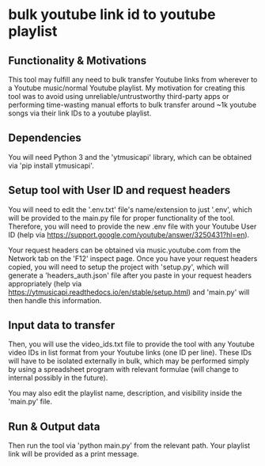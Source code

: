 # bulk youtube link id to youtube playlist

## Functionality & Motivations

This tool may fulfill any need to bulk transfer Youtube links from wherever to a Youtube music/normal Youtube playlist. My motivation for creating this tool was to avoid using unreliable/untrustworthy third-party apps or performing time-wasting manual efforts to bulk transfer around ~1k youtube songs via their link IDs to a youtube playlist.

## Dependencies

You will need Python 3 and the 'ytmusicapi' library, which can be obtained via 'pip install ytmusicapi'.

## Setup tool with User ID and request headers

You will need to edit the '.env.txt' file's name/extension to just '.env', which will be provided to the main.py file for proper functionality of the tool. Therefore, you will need to provide the new .env file with your Youtube User ID (help via https://support.google.com/youtube/answer/3250431?hl=en).

Your request headers can be obtained via music.youtube.com from the Network tab on the 'F12' inspect page. Once you have your request headers copied, you will need to setup the project with 'setup.py', which will generate a 'headers_auth.json' file after you paste in your request headers appropriately (help via https://ytmusicapi.readthedocs.io/en/stable/setup.html) and 'main.py' will then handle this information.

## Input data to transfer

Then, you will use the video_ids.txt file to provide the tool with any Youtube video IDs in list format from your Youtube links (one ID per line). These IDs will have to be isolated externally in bulk, which may be performed simply by using a spreadsheet program with relevant formulae (will change to internal possibly in the future).

You may also edit the playlist name, description, and visibility inside the 'main.py' file. 

## Run & Output data

Then run the tool via 'python main.py' from the relevant path. Your playlist link will be provided as a print message.